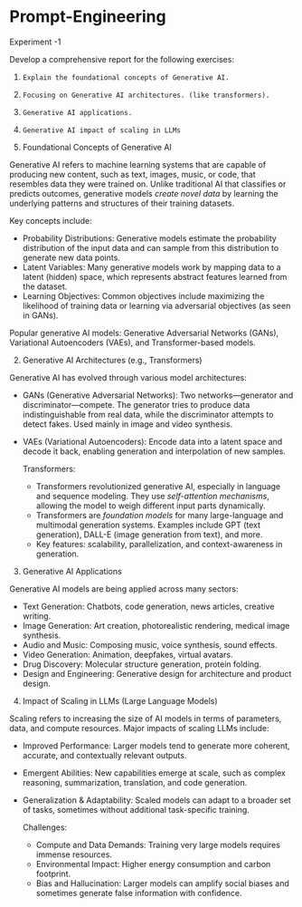 # Prompt-Engineering
Experiment -1

Develop a comprehensive report for the following exercises:

1.     Explain the foundational concepts of Generative AI.

2.     Focusing on Generative AI architectures. (like transformers).

3.     Generative AI applications.

4.     Generative AI impact of scaling in LLMs




1. Foundational Concepts of Generative AI

  Generative AI refers to machine learning systems that are capable of producing new content, such as text, images, music, or code, that resembles data they were trained on. Unlike traditional AI that classifies or predicts outcomes, generative models *create novel data* by learning the underlying patterns and structures of their training datasets.

  Key concepts include:
- Probability Distributions: Generative models estimate the probability distribution of the input data and can sample from this distribution to generate new data points.
- Latent Variables: Many generative models work by mapping data to a latent (hidden) space, which represents abstract features learned from the dataset.
- Learning Objectives: Common objectives include maximizing the likelihood of training data or learning via adversarial objectives (as seen in GANs).

Popular generative AI models: Generative Adversarial Networks (GANs), Variational Autoencoders (VAEs), and Transformer-based models.

 2. Generative AI Architectures (e.g., Transformers)

  Generative AI has evolved through various model architectures:

- GANs (Generative Adversarial Networks): Two networks—generator and discriminator—compete. The generator tries to produce data indistinguishable from real data, while the discriminator attempts to detect fakes. Used mainly in image and video synthesis.
  
- VAEs (Variational Autoencoders): Encode data into a latent space and decode it back, enabling generation and interpolation of new samples.

   Transformers:
  - Transformers revolutionized generative AI, especially in language and sequence modeling. They use *self-attention mechanisms*, allowing the model to weigh different input parts dynamically.
  - Transformers are *foundation models* for many large-language and multimodal generation systems. Examples include GPT (text generation), DALL-E (image generation from text), and more.
  - Key features: scalability, parallelization, and context-awareness in generation.

3. Generative AI Applications

  Generative AI models are being applied across many sectors:

- Text Generation: Chatbots, code generation, news articles, creative writing.
- Image Generation: Art creation, photorealistic rendering, medical image synthesis.
- Audio and Music: Composing music, voice synthesis, sound effects.
- Video Generation: Animation, deepfakes, virtual avatars.
- Drug Discovery: Molecular structure generation, protein folding.
- Design and Engineering: Generative design for architecture and product design.

4. Impact of Scaling in LLMs (Large Language Models)

  Scaling refers to increasing the size of AI models in terms of parameters, data, and compute resources. Major impacts of scaling LLMs include:

- Improved Performance: Larger models tend to generate more coherent, accurate, and contextually relevant outputs.
- Emergent Abilities: New capabilities emerge at scale, such as complex reasoning, summarization, translation, and code generation.
- Generalization & Adaptability: Scaled models can adapt to a broader set of tasks, sometimes without additional task-specific training.
  
   Challenges:
  
  - Compute and Data Demands: Training very large models requires immense resources.
  - Environmental Impact: Higher energy consumption and carbon footprint.
  - Bias and Hallucination: Larger models can amplify social biases and sometimes generate false information with confidence.



